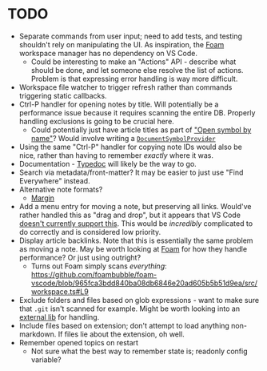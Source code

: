 # TODO

- Separate commands from user input; need to add tests, and testing shouldn't rely on manipulating the UI.
  As inspiration, the [Foam](https://github.com/foambubble/foam-workspace-manager) workspace manager has no dependency on VS Code.
  - Could be interesting to make an "Actions" API - describe what should be done, and let someone else resolve the list of actions.
    Problem is that expressing error handling is way more difficult.
- Workspace file watcher to trigger refresh rather than commands triggering static callbacks.
- Ctrl-P handler for opening notes by title. Will potentially be a performance issue because it requires scanning the entire DB.
  Properly handling exclusions is going to be crucial here.
  - Could potentially just have article titles as part of ["Open symbol by name"](https://code.visualstudio.com/Docs/editor/editingevolved#_open-symbol-by-name0)?
    Would involve writing a [`DocumentSymbolProvider`](https://code.visualstudio.com/api/references/vscode-api#DocumentSymbolProvider)
- Using the same "Ctrl-P" handler for copying note IDs would also be nice, rather than having to remember *exactly* where it was.
- Documentation - [Typedoc](http://typedoc.org/) will likely be the way to go.
- Search via metadata/front-matter? It may be easier to just use "Find Everywhere" instead.
- Alternative note formats?
  - [Margin](https://margin.love/#/)
- Add a menu entry for moving a note, but preserving all links. Would've rather handled this as "drag and drop",
  but it appears that VS Code [doesn't currently support this](https://github.com/Microsoft/vscode/issues/32592).
  This would be *incredibly* complicated to do correctly and is considered low priority.
- Display article backlinks. Note that this is essentially the same problem as moving a note.
  May be worth looking at [Foam](https://github.com/foambubble/foam) for how they handle performance? Or just using outright?
  - Turns out Foam simply scans *everything*: https://github.com/foambubble/foam-vscode/blob/965fca3bdd840ba08db6846e20ad605b5b51d9ea/src/workspace.ts#L9
- Exclude folders and files based on glob expressions - want to make sure that `.git` isn't scanned for example.
  Might be worth looking into an [external lib](https://github.com/isaacs/minimatch) for handling.
- Include files based on extension; don't attempt to load anything non-markdown. If files lie about the extension, oh well.
- Remember opened topics on restart
  - Not sure what the best way to remember state is; readonly config variable?